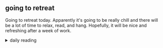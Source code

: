 ## going to retreat

Going to retreat today. Apparently it's going to be really chill and there will be a lot of time to relax, read, and hang. Hopefully, it will be nice and refreshing after a week of work.

<details markdown="1">
<summary>daily reading</summary>

| {{ page.date | date: "%B %-d, %Y" }} |
| :-------------: |
| [2 Sam. 15; 2 Cor. 8; Ezek. 22; Ps. 69]({% link _Bible/Bible-year-1.md %}) |
| [BC 32; HC 108-111; CD V: Art. 10-12]({% link _three_forms/three-forms-month-2.md %}) |
| [The Apostles' Creed](https://threeforms.org/the-apostles-creed/) |

</details>